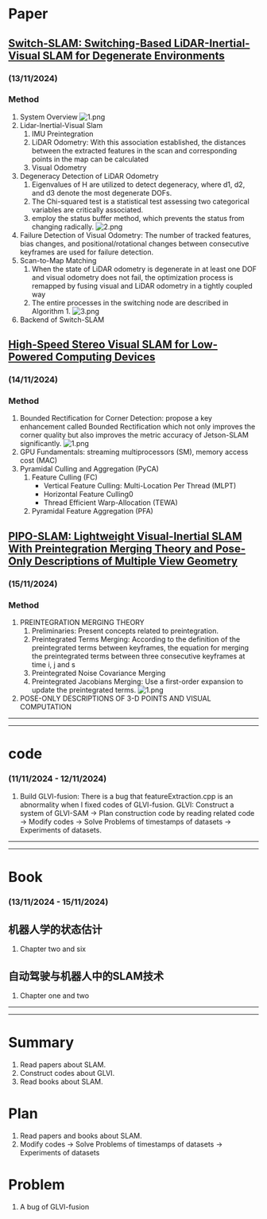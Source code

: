# Paper
## [Switch-SLAM: Switching-Based LiDAR-Inertial-Visual SLAM for Degenerate Environments](https://ieeexplore.ieee.org/abstract/document/10582434/)
### (13/11/2024)
### Method
1. System Overview
![1.png](https://github.com/zhangx297/2024-Weekly-Report/blob/main/Pictures%20of%20papers/Switch-SLAM_1.png)
2. Lidar-Inertial-Visual Slam
    1) IMU Preintegration
    2) LiDAR Odometry: With this association established, the distances between the extracted features in the scan and corresponding points in the map can be calculated 
    3) Visual Odometry
3. Degeneracy Detection of LiDAR Odometry
    1) Eigenvalues of H are utilized to detect degeneracy, where d1, d2, and d3 denote the most degenerate DOFs. 
    2) The Chi-squared test is a statistical test assessing two categorical variables are critically associated.
    3) employ the status buffer method, which prevents the status from changing radically. 
    ![2.png](https://github.com/zhangx297/2024-Weekly-Report/blob/main/Pictures%20of%20papers/Switch-SLAM_2.png)
4. Failure Detection of Visual Odometry: The number of tracked features, bias changes, and positional/rotational changes between consecutive keyframes are used for failure detection. 
5. Scan-to-Map Matching
    1) When the state of LiDAR odometry is degenerate in at least one DOF and visual odometry does not fail, the optimization process is remapped by fusing visual and LiDAR odometry in a tightly coupled way
    2) The entire processes in the switching node are described in Algorithm 1.
    ![3.png](https://github.com/zhangx297/2024-Weekly-Report/blob/main/Pictures%20of%20papers/Switch-SLAM_3.png)
6. Backend of Switch-SLAM

## [High-Speed Stereo Visual SLAM for Low-Powered Computing Devices](https://arxiv.org/abs/2410.04090)
### (14/11/2024)
### Method
1. Bounded Rectification for Corner Detection: propose a key enhancement called Bounded Rectification which not only improves the corner quality but also improves the metric accuracy of Jetson-SLAM significantly.
![1.png](https://github.com/zhangx297/2024-Weekly-Report/blob/main/Pictures%20of%20papers/High-Speed%20Stereo%20Visual%20SLAM%20for%20Low-Powered%20Computing%20Devices.png)
2. GPU Fundamentals: streaming multiprocessors (SM), memory access cost (MAC)
3. Pyramidal Culling and Aggregation (PyCA)
    1) Feature Culling (FC)
        * Vertical Feature Culling: Multi-Location Per Thread (MLPT)
        * Horizontal Feature Culling0
        * Thread Efficient Warp-Allocation (TEWA)
    2) Pyramidal Feature Aggregation (PFA)

## [PIPO-SLAM: Lightweight Visual-Inertial SLAM With Preintegration Merging Theory and Pose-Only Descriptions of Multiple View Geometry](https://ieeexplore.ieee.org/document/10438889)
### (15/11/2024)
### Method
1. PREINTEGRATION MERGING THEORY
    1) Preliminaries: Present concepts related to preintegration.
    2) Preintegrated Terms Merging: According to the definition of the preintegrated terms between keyframes, the equation for merging the preintegrated terms between three consecutive keyframes at time i, j and s
    3) Preintegrated Noise Covariance Merging
    4) Preintegrated Jacobians Merging: Use a first-order expansion to update the preintegrated terms.
![1.png](https://github.com/zhangx297/2024-Weekly-Report/blob/main/Pictures%20of%20papers/PIPO-SLAM.png)
2. POSE-ONLY DESCRIPTIONS OF 3-D POINTS AND VISUAL COMPUTATION

---------------------------------------------------------------------------------------------------------------------
---------------------------------------------------------------------------------------------------------------------
# code
### (11/11/2024 - 12/11/2024)
1. Build GLVI-fusion: There is a bug that featureExtraction.cpp is an abnormality when I fixed codes of GLVI-fusion.
GLVI: Construct a system of GLVI-SAM → Plan construction code by reading related code → Modify codes → Solve Problems of timestamps of datasets → Experiments of datasets.  

---------------------------------------------------------------------------------------------------------------------
---------------------------------------------------------------------------------------------------------------------
# Book
### (13/11/2024 - 15/11/2024)
## 机器人学的状态估计
1. Chapter two and six 
## 自动驾驶与机器人中的SLAM技术
1. Chapter one and two
---------------------------------------------------------------------------------------------------------------------
---------------------------------------------------------------------------------------------------------------------

# Summary
1. Read papers about SLAM.
2. Construct codes about GLVI. 
3. Read books about SLAM.
# Plan
1. Read papers and books about SLAM.
2. Modify codes → Solve Problems of timestamps of datasets → Experiments of datasets
# Problem
1. A bug of GLVI-fusion 